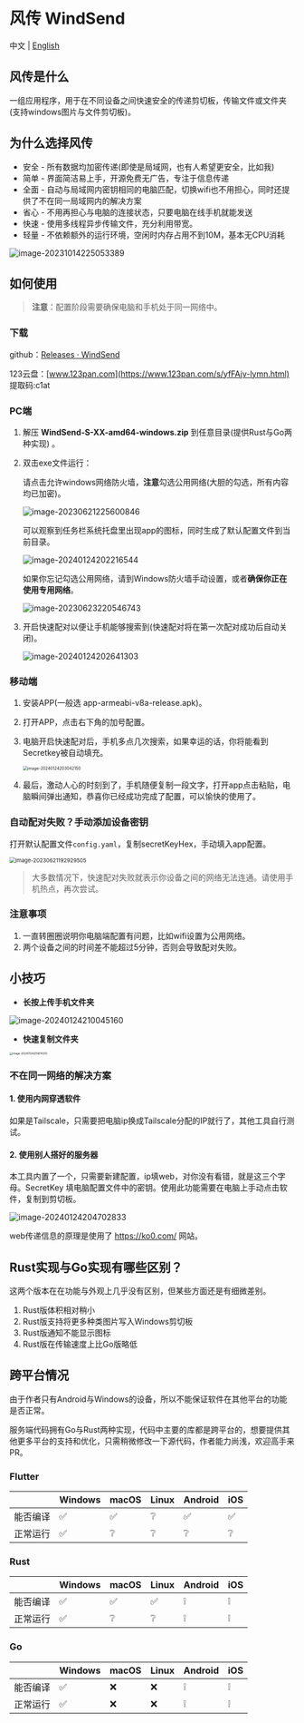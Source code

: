 # 风传 WindSend
中文 | [English](README-EN.md) 


## 风传是什么

一组应用程序，用于在不同设备之间快速安全的传递剪切板，传输文件或文件夹(支持windows图片与文件剪切板)。



## 为什么选择风传

- 安全 - 所有数据均加密传递(即使是局域网，也有人希望更安全，比如我)
- 简单 - 界面简洁易上手，开源免费无广告，专注于信息传递
- 全面 - 自动与局域网内密钥相同的电脑匹配，切换wifi也不用担心，同时还提供了不在同一局域网内的解决方案
- 省心 - 不用再担心与电脑的连接状态，只要电脑在线手机就能发送
- 快速 - 使用多线程异步传输文件，充分利用带宽。
- 轻量 - 不依赖额外的运行环境，空闲时内存占用不到10M，基本无CPU消耗

![image-20231014225053389](https://raw.githubusercontent.com/doraemonkeys/picture/master/1/202310142251417.png)

## 如何使用

> **注意**：配置阶段需要确保电脑和手机处于同一网络中。



### 下载

github：[Releases · WindSend](https://github.com/doraemonkeys/WindSend/releases)

123云盘：[www.123pan.com](https://www.123pan.com/s/yfFAjv-lymn.html) 提取码:c1at



### PC端

1. 解压 **WindSend-S-XX-amd64-windows.zip** 到任意目录(提供Rust与Go两种实现) 。

2. 双击exe文件运行：

   请点击允许windows网络防火墙，**注意**勾选公用网络(大胆的勾选，所有内容均已加密)。

   ![image-20230621225600846](https://raw.githubusercontent.com/Doraemonkeys/picture/master/1/202306212303629.png)

   可以观察到任务栏系统托盘里出现app的图标，同时生成了默认配置文件到当前目录。

   ![image-20240124202216544](https://raw.githubusercontent.com/doraemonkeys/picture/master/1/202401242022889.png)

   如果你忘记勾选公用网络，请到Windows防火墙手动设置，或者**确保你正在使用专用网络**。

   ![image-20230623220546743](https://raw.githubusercontent.com/Doraemonkeys/picture/master/1/202306232208808.png)

3. 开启快速配对以便让手机能够搜索到(快速配对将在第一次配对成功后自动关闭)。

   ![image-20240124202641303](https://raw.githubusercontent.com/doraemonkeys/picture/master/1/202401242149192.png)

### 移动端

1. 安装APP(一般选 app-armeabi-v8a-release.apk)。
2. 打开APP，点击右下角的加号配置。



3. 电脑开启快速配对后，手机多点几次搜索，如果幸运的话，你将能看到Secretkey被自动填充。

   <img src="https://raw.githubusercontent.com/doraemonkeys/picture/master/1/202401242149664.png" alt="image-20240124203042150" style="zoom:50%;" />

4. 最后，激动人心的时刻到了，手机随便复制一段文字，打开app点击粘贴，电脑瞬间弹出通知，恭喜你已经成功完成了配置，可以愉快的使用了。



### 自动配对失败？手动添加设备密钥

打开默认配置文件`config.yaml`，复制secretKeyHex，手动填入app配置。

<img src="https://raw.githubusercontent.com/Doraemonkeys/picture/master/1/202306212049362.png" alt="image-20230621192929505" style="zoom: 67%;" />

> 大多数情况下，快速配对失败就表示你设备之间的网络无法连通。请使用手机热点，再次尝试。



### 注意事项

1. 一直转圈圈说明你电脑端配置有问题，比如wifi设置为公用网络。
2. 两个设备之间的时间差不能超过5分钟，否则会导致配对失败。



## 小技巧

- **长按上传手机文件夹**

![image-20240124210045160](https://raw.githubusercontent.com/doraemonkeys/picture/master/1/202401242149010.png)



- **快速复制文件夹**

<img src="https://raw.githubusercontent.com/doraemonkeys/picture/master/1/202401242149818.png" alt="image-20240124205814355" style="zoom: 33%;" />







### 不在同一网络的解决方案

#### 1. 使用内网穿透软件

如果是Tailscale，只需要把电脑ip换成Tailscale分配的IP就行了，其他工具自行测试。



#### 2. 使用别人搭好的服务器

本工具内置了一个，只需要新建配置，ip填web，对你没有看错，就是这三个字母。SecretKey 填电脑配置文件中的密钥。使用此功能需要在电脑上手动点击软件，复制到剪切板。

![image-20240124204702833](https://raw.githubusercontent.com/doraemonkeys/picture/master/1/202401242150315.png)



web传递信息的原理是使用了 https://ko0.com/ 网站。





## Rust实现与Go实现有哪些区别？

这两个版本在在功能与外观上几乎没有区别，但某些方面还是有细微差别。


1. Rust版体积相对稍小
2. Rust版支持将更多种类图片写入Windows剪切板
3. Rust版通知不能显示图标
4. Rust版在传输速度上比Go版略低



## 跨平台情况

由于作者只有Android与Windows的设备，所以不能保证软件在其他平台的功能是否正常。



服务端代码拥有Go与Rust两种实现，代码中主要的库都是跨平台的，想要提供其他更多平台的支持和优化，只需稍微修改一下源代码，作者能力尚浅，欢迎高手来PR。



### Flutter

|          | Windows | macOS | Linux | Android | iOS  |
| -------- | ------- | ----- | ----- | ------- | ---- |
| 能否编译 | ✅       | ✅     | ❔     | ✅       | ✅    |
| 正常运行 | ✅       | ❔     | ❔     | ❔       | ❔    |



### Rust

|          | Windows | macOS | Linux | Android | iOS  |
| -------- | ------- | ----- | ----- | ------- | ---- |
| 能否编译 | ✅       | ✅     | ✅     | ❕       | ❕    |
| 正常运行 | ✅       | ❔     | ❔     | ❕       | ❕    |



### Go

|          | Windows | macOS | Linux | Android | iOS  |
| -------- | ------- | ----- | ----- | ------- | ---- |
| 能否编译 | ✅       | ❌     | ❌     | ❕       | ❕    |
| 正常运行 | ✅       | ❌     | ❌     | ❕       | ❕    |

